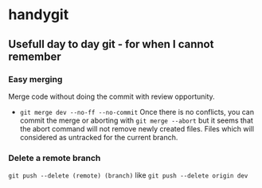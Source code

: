 # handygit
## Usefull day to day git - for when I cannot remember

### Easy merging
Merge code without doing the commit with review opportunity.

* ```git merge dev --no-ff --no-commit```
Once there is no conflicts, you can commit the merge or aborting with ```git merge --abort``` but it seems that the abort command will not remove newly created files. Files which will considered as untracked for the current branch.

### Delete a remote branch
```git push --delete (remote) (branch)``` like ```git push --delete origin dev```
